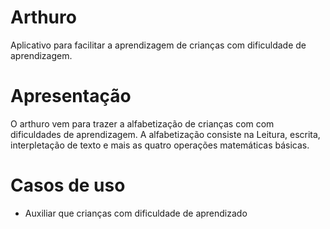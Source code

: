 # Arthuro
Aplicativo para facilitar a aprendizagem de crianças com dificuldade de aprendizagem.

# Apresentação
O arthuro vem para trazer a alfabetização de crianças com com dificuldades de aprendizagem.
A alfabetização consiste na Leitura, escrita, interpletação de texto e mais as quatro operações matemáticas básicas.

# Casos de uso
- Auxiliar que crianças com dificuldade de aprendizado




